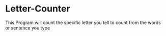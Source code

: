 # Letter-Counter
This Program will count the specific letter you tell to count from the words or sentence you type 
